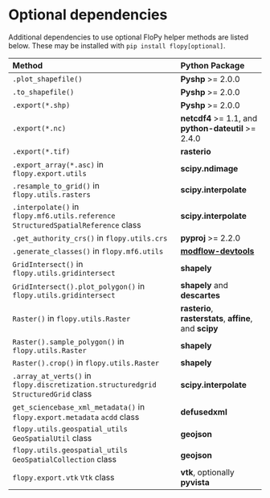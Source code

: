 # Optional dependencies

Additional dependencies to use optional FloPy helper methods are listed below. These may be installed with `pip install flopy[optional]`.

| Method                                                                               | Python Package                                                           |
|:-------------------------------------------------------------------------------------|:-------------------------------------------------------------------------|
| `.plot_shapefile()`                                                                  | **Pyshp** >= 2.0.0                                                       |
| `.to_shapefile()`                                                                    | **Pyshp** >= 2.0.0                                                       |
| `.export(*.shp)`                                                                     | **Pyshp** >= 2.0.0                                                       |
| `.export(*.nc)`                                                                      | **netcdf4** >= 1.1, and **python-dateutil** >= 2.4.0                     |
| `.export(*.tif)`                                                                     | **rasterio**                                                             |
| `.export_array(*.asc)` in `flopy.export.utils`                                       | **scipy.ndimage**                                                        |
| `.resample_to_grid()` in `flopy.utils.rasters`                                       | **scipy.interpolate**                                                    |
| `.interpolate()` in `flopy.mf6.utils.reference` `StructuredSpatialReference` class   | **scipy.interpolate**                                                    |
| `.get_authority_crs()` in `flopy.utils.crs`                                          | **pyproj** >= 2.2.0                                                      |
| `.generate_classes()` in `flopy.mf6.utils`                                           | [**modflow-devtools**](https://github.com/MODFLOW-USGS/modflow-devtools) |
| `GridIntersect()` in `flopy.utils.gridintersect`                                     | **shapely**                                                              |
| `GridIntersect().plot_polygon()` in `flopy.utils.gridintersect`                      | **shapely** and **descartes**                                            |
| `Raster()` in `flopy.utils.Raster`                                                   | **rasterio**, **rasterstats**, **affine**, and **scipy**                 |
| `Raster().sample_polygon()` in `flopy.utils.Raster`                                  | **shapely**                                                              |
| `Raster().crop()` in `flopy.utils.Raster`                                            | **shapely**                                                              |
| `.array_at_verts()` in `flopy.discretization.structuredgrid` `StructuredGrid` class  | **scipy.interpolate**                                                    |
| `get_sciencebase_xml_metadata()` in `flopy.export.metadata` `acdd` class             | **defusedxml**                                                           |
| `flopy.utils.geospatial_utils` `GeoSpatialUtil` class                                | **geojson**                                                              |
| `flopy.utils.geospatial_utils` `GeoSpatialCollection` class                          | **geojson**                                                              |
| `flopy.export.vtk` `Vtk` class                                                       | **vtk**, optionally **pyvista**                                          |
